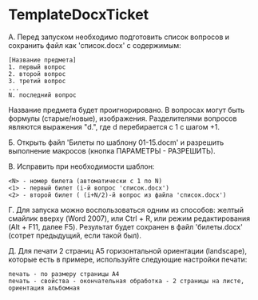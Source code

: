 # TemplateDocxTicket

А. Перед запуском необходимо подготовить список вопросов и сохранить файл как 'список.docx' с содержимым:

    [Название предмета]
    1. первый вопрос
    2. второй вопрос
    3. третий вопрос
    ...
    N. последний вопрос

Название предмета будет проигнорировано. В вопросах могут быть формулы (старые/новые), изображения. Разделителями вопросов являются выражения "d.", где d перебирается с 1 с шагом +1.

Б. Открыть файл 'Билеты по шаблону 01-15.docm' и разрешить выполнение макросов (кнопка ПАРАМЕТРЫ - РАЗРЕШИТЬ).

В. Исправить при необходимости шаблон:

    <N> - номер билета (автоматически с 1 по N)
    <1> - первый билет (i-й вопрос 'список.docx')
    <2> - второй билет ( (i+N/2)-й вопрос из файла 'список.docx')

Г. Для запуска можно воспользоваться одним из способов: желтый смайлик вверху (Word 2007), или Ctrl + R, или режим редактирования (Alt + F11, далее F5). Результат будет сохранен в файл 'билеты.docx' (сотрет предыдущий, если такой был).

Д. Для печати 2 страниц A5 горизонтальной ориентации (landscape), которые есть в примере, используйте следующие настройки печати:

    печать - по размеру страницы A4
    печать - свойства - окончательная обработка - 2 страницы на листе, ориентация альбомная
